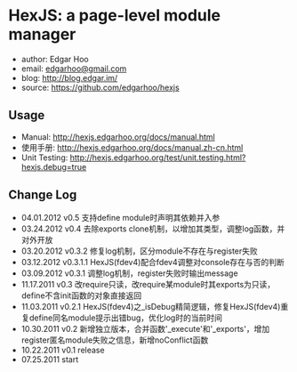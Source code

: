HexJS: a page-level module manager
==================

 * author: Edgar Hoo
 * email: edgarhoo@gmail.com
 * blog: http://blog.edgar.im/
 * source: https://github.com/edgarhoo/hexjs

## Usage
 * Manual: http://hexjs.edgarhoo.org/docs/manual.html
 * 使用手册: http://hexjs.edgarhoo.org/docs/manual.zh-cn.html
 * Unit Testing: http://hexjs.edgarhoo.org/test/unit.testing.html?hexjs.debug=true

## Change Log
 * 04.01.2012 v0.5 支持define module时声明其依赖并入参
 * 03.24.2012 v0.4 去除exports clone机制，以增加其类型，调整log函数，并对外开放
 * 03.20.2012 v0.3.2 修复log机制，区分module不存在与register失败
 * 03.12.2012 v0.3.1.1 HexJS(fdev4)配合fdev4调整对console存在与否的判断
 * 03.09.2012 v0.3.1 调整log机制，register失败时输出message
 * 11.17.2011 v0.3 改require只读，改require某module时其exports为只读，define不含init函数的对象直接返回
 * 11.03.2011 v0.2.1 HexJS(fdev4)之_isDebug精简逻辑，修复HexJS(fdev4)重复define同名module提示出错bug，优化log时的当前时间
 * 10.30.2011 v0.2 新增独立版本，合并函数'_execute'和'_exports'，增加register匿名module失败之信息，新增noConflict函数
 * 10.22.2011 v0.1 release
 * 07.25.2011 start
